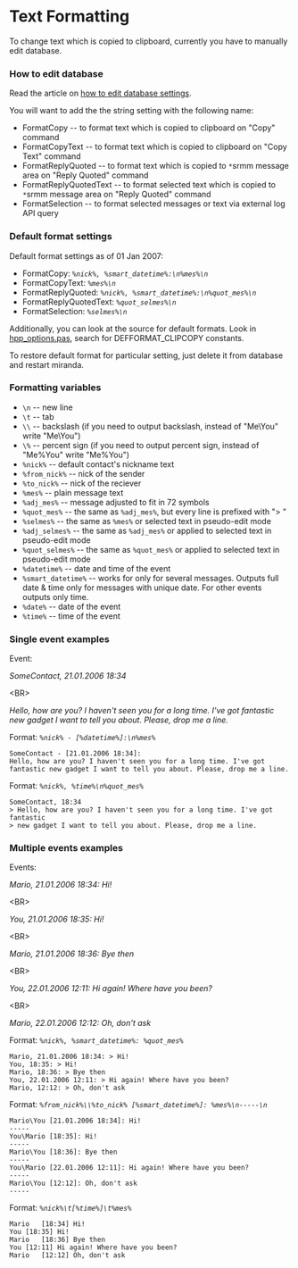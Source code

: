 # Text Formatting #

To change text which is copied to clipboard, currently you have to manually edit database.

### How to edit database ###

Read the article on [how to edit database settings](HowToEditDatabase.md).

You will want to add the the string setting with the following name:
  * FormatCopy -- to format text which is copied to clipboard on "Copy" command
  * FormatCopyText -- to format text which is copied to clipboard on "Copy Text" command
  * FormatReplyQuoted -- to format text which is copied to `*`srmm message area on "Reply Quoted" command
  * FormatReplyQuotedText -- to format selected text which is copied to `*`srmm message area on "Reply Quoted" command
  * FormatSelection -- to format selected messages or text via external log API query

### Default format settings ###

Default format settings as of 01 Jan 2007:

  * FormatCopy: _`%nick%, %smart_datetime%:\n%mes%\n`_
  * FormatCopyText: _`%mes%\n`_
  * FormatReplyQuoted: _`%nick%, %smart_datetime%:\n%quot_mes%\n`_
  * FormatReplyQuotedText: _`%quot_selmes%\n`_
  * FormatSelection: _`%selmes%\n`_

Additionally, you can look at the source for default formats. Look in [hpp\_options.pas](http://code.google.com/p/historypp/source/browse/historypp/trunk/plugin/hpp_options.pas#93), search for DEFFORMAT\_CLIPCOPY constants.

To restore default format for particular setting, just delete it from database and restart miranda.

### Formatting variables ###
  * `\n` -- new line
  * `\t` -- tab
  * `\\` -- backslash (if you need to output backslash, instead of "Me\You" write "Me\\You")
  * `\%` -- percent sign (if you need to output percent sign, instead of "Me%You" write "Me\%You")
  * `%nick%` -- default contact's nickname text
  * `%from_nick%` -- nick of the sender
  * `%to_nick%` -- nick of the reciever
  * `%mes%` -- plain message text
  * `%adj_mes%` -- message adjusted to fit in 72 symbols
  * `%quot_mes%` -- the same as `%adj_mes%`, but every line is prefixed with "> "
  * `%selmes%` -- the same as `%mes%` or selected text in pseudo-edit mode
  * `%adj_selmes%` -- the same as `%adj_mes%` or applied to selected text in pseudo-edit mode
  * `%quot_selmes%` -- the same as `%quot_mes%` or applied to selected text in pseudo-edit mode
  * `%datetime%` -- date and time of the event
  * `%smart_datetime%` -- works for only for several messages. Outputs full date & time only for messages with unique date. For other events outputs only time.
  * `%date%` -- date of the event
  * `%time%` -- time of the event

### Single event examples ###

Event:

_SomeContact, 21.01.2006 18:34_


&lt;BR&gt;


_Hello, how are you? I haven't seen you for a long time. I've got fantastic new gadget I want to tell you about. Please, drop me a line._

Format: _`%nick% - [%datetime%]:\n%mes%`_
```
SomeContact - [21.01.2006 18:34]:
Hello, how are you? I haven't seen you for a long time. I've got fantastic new gadget I want to tell you about. Please, drop me a line.
```

Format: _`%nick%, %time%\n%quot_mes%`_
```
SomeContact, 18:34
> Hello, how are you? I haven't seen you for a long time. I've got fantastic 
> new gadget I want to tell you about. Please, drop me a line.
```

### Multiple events examples ###

Events:

_Mario, 21.01.2006 18:34: Hi!_


&lt;BR&gt;


_You, 21.01.2006 18:35: Hi!_


&lt;BR&gt;


_Mario, 21.01.2006 18:36: Bye then_


&lt;BR&gt;


_You, 22.01.2006 12:11: Hi again! Where have you been?_


&lt;BR&gt;


_Mario, 22.01.2006 12:12: Oh, don't ask_

Format: _`%nick%, %smart_datetime%: %quot_mes%`_
```
Mario, 21.01.2006 18:34: > Hi!
You, 18:35: > Hi!
Mario, 18:36: > Bye then
You, 22.01.2006 12:11: > Hi again! Where have you been?
Mario, 12:12: > Oh, don't ask
```

Format: _`%from_nick%\\%to_nick% [%smart_datetime%]: %mes%\n-----\n`_
```
Mario\You [21.01.2006 18:34]: Hi!
-----
You\Mario [18:35]: Hi!
-----
Mario\You [18:36]: Bye then
-----
You\Mario [22.01.2006 12:11]: Hi again! Where have you been?
-----
Mario\You [12:12]: Oh, don't ask
-----
```

Format: _`%nick%\t[%time%]\t%mes%`_
```
Mario	[18:34]	Hi!
You	[18:35]	Hi!
Mario	[18:36]	Bye then
You	[12:11]	Hi again! Where have you been?
Mario	[12:12]	Oh, don't ask
```